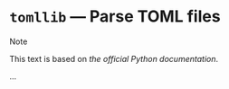 # `tomllib` — Parse TOML files

> [!NOTE]
> This text is based on *the official Python documentation*.

...
